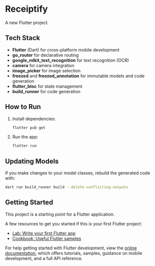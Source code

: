 # Receiptify

A new Flutter project.

## Tech Stack

- **Flutter** (Dart) for cross-platform mobile development
- **go_router** for declarative routing
- **google_mlkit_text_recognition** for text recognition (OCR)
- **camera** for camera integration
- **image_picker** for image selection
- **freezed** and **freezed_annotation** for immutable models and code generation
- **flutter_bloc** for state management
- **build_runner** for code generation

## How to Run

1. Install dependencies:
   ```sh
   flutter pub get
   ```
2. Run the app:
   ```sh
   flutter run
   ```

## Updating Models

If you make changes to your model classes, rebuild the generated code with:
```sh
dart run build_runner build --delete-conflicting-outputs
```

## Getting Started

This project is a starting point for a Flutter application.

A few resources to get you started if this is your first Flutter project:

- [Lab: Write your first Flutter app](https://docs.flutter.dev/get-started/codelab)
- [Cookbook: Useful Flutter samples](https://docs.flutter.dev/cookbook)

For help getting started with Flutter development, view the
[online documentation](https://docs.flutter.dev/), which offers tutorials,
samples, guidance on mobile development, and a full API reference.
